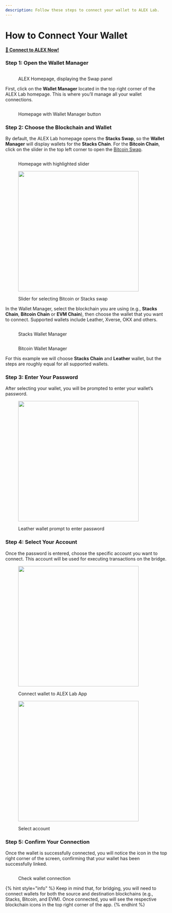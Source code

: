 ```yaml
---
description: Follow these steps to connect your wallet to ALEX Lab.
---
```

# How to Connect Your Wallet

[**🚀 Connect to ALEX Now!**](https://app.alexlab.co)

### Step 1: Open the Wallet Manager

<figure><img src="../.gitbook/assets/wallet-how-to/alex-homepage.png" alt=""><figcaption><p>ALEX Homepage, displaying the Swap panel</p></figcaption></figure>

First, click on the **Wallet Manager** located in the top right corner of the ALEX Lab homepage. This is where you’ll manage all your wallet connections.

<figure><img src="../.gitbook/assets/wallet-how-to/homepage-wallet-manager.png" alt="" ><figcaption><p>Homepage with Wallet Manager button</p></figcaption></figure>

### Step 2: Choose the Blockchain and Wallet

By default, the ALEX Lab homepage opens the **Stacks Swap**, so the **Wallet Manager** will display wallets for the **Stacks Chain**. For the **Bitcoin Chain**, click on the slider in the top left corner to open the [Bitcoin Swap](https://app.alexlab.co/bitcoin/swap).

<figure><img src="../.gitbook/assets/wallet-how-to/homepage-bitcoin-stacks-slider.png" alt="" ><figcaption><p>Homepage with highlighted slider</p></figcaption></figure>

<figure><img src="../.gitbook/assets/bitcoin-swap/bitcoin-swap-slider.png" alt="" width="375"><figcaption><p>Slider for selecting Bitcoin or Stacks swap</p></figcaption></figure>

In the Wallet Manager, select the blockchain you are using (e.g., **Stacks Chain**, **Bitcoin Chain** or **EVM Chain**), then choose the wallet that you want to connect. Supported wallets include Leather, Xverse, OKX and others.

<figure><img src="../.gitbook/assets/wallet-how-to/homepage-connected-stacks.png" alt=""><figcaption><p>Stacks Wallet Manager</p></figcaption></figure> 

<figure><img src="../.gitbook/assets/wallet-how-to/homepage-connected-bitcoin.png" alt=""><figcaption><p>Bitcoin Wallet Manager</p></figcaption></figure>

For this example we will choose **Stacks Chain** and **Leather** wallet, but the steps are roughly equal for all supported wallets.

### Step 3: Enter Your Password

After selecting your wallet, you will be prompted to enter your wallet’s password.

<figure><img src="../.gitbook/assets/wallet-how-to/enter-password.png" alt="" width="375"><figcaption><p>Leather wallet prompt to enter password</p></figcaption></figure>

### Step 4: Select Your Account

Once the password is entered, choose the specific account you want to connect. This account will be used for executing transactions on the bridge.

<div><figure><img src="../.gitbook/assets/wallet-how-to/select-account.png" alt="" width="375"><figcaption><p>Connect wallet to ALEX Lab App</p></figcaption></figure> <figure><img src="../.gitbook/assets/wallet-how-to/choose-account.png" alt="" width="375"><figcaption><p>Select account</p></figcaption></figure></div>

### Step 5: Confirm Your Connection

Once the wallet is successfully connected, you will notice the icon in the top right corner of the screen, confirming that your wallet has been successfully linked.

<figure><img src="../.gitbook/assets/wallet-how-to/homepage-connected-wallet.png" alt=""><figcaption><p>Check wallet connection</p></figcaption></figure>

{% hint style="info" %} Keep in mind that, for bridging, you will need to connect wallets for both the source and destination blockchains (e.g., Stacks, Bitcoin, and EVM). Once connected, you will see the respective blockchain icons in the top right corner of the app. {% endhint %}